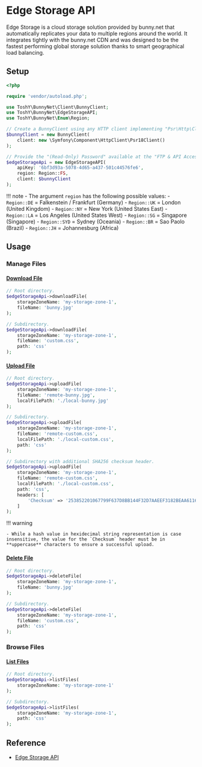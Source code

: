 # Edge Storage API

Edge Storage is a cloud storage solution provided by bunny.net that automatically replicates your data to multiple regions around the world. It integrates tightly with the bunny.net CDN and was designed to be the fastest performing global storage solution thanks to smart geographical load balancing.

## Setup

```php
<?php

require 'vendor/autoload.php';

use ToshY\BunnyNet\Client\BunnyClient;
use ToshY\BunnyNet\EdgeStorageAPI;
use ToshY\BunnyNet\Enum\Region;

// Create a BunnyClient using any HTTP client implementing "Psr\Http\Client\ClientInterface".
$bunnyClient = new BunnyClient(
    client: new \Symfony\Component\HttpClient\Psr18Client()
);

// Provide the "(Read-Only) Password" available at the "FTP & API Access" section of your specific storage zone.
$edgeStorageApi = new EdgeStorageAPI(
    apiKey: '6bf3d93a-5078-4d65-a437-501c44576fe6',
    region: Region::FS,
    client: $bunnyClient
);
```

!!! note 
    - The argument `region` has the following possible values:
        - `Region::DE` = Falkenstein / Frankfurt (Germany)
        - `Region::UK` = London (United Kingdom)
        - `Region::NY` = New York (United States East)
        - `Region::LA` = Los Angeles (United States West)
        - `Region::SG` = Singapore (Singapore)
        - `Region::SYD` = Sydney (Oceania)
        - `Region::BR` = Sao Paolo (Brazil)
        - `Region::JH` = Johannesburg (Africa)

## Usage

### Manage Files

#### [Download File](https://docs.bunny.net/reference/get_-storagezonename-path-filename)

```php
// Root directory.
$edgeStorageApi->downloadFile(
    storageZoneName: 'my-storage-zone-1',
    fileName: 'bunny.jpg'
);

// Subdirectory.
$edgeStorageApi->downloadFile(
    storageZoneName: 'my-storage-zone-1',
    fileName: 'custom.css',
    path: 'css'
);
```

#### [Upload File](https://docs.bunny.net/reference/put_-storagezonename-path-filename)

```php
// Root directory.
$edgeStorageApi->uploadFile(
    storageZoneName: 'my-storage-zone-1',
    fileName: 'remote-bunny.jpg',
    localFilePath: './local-bunny.jpg'
);

// Subdirectory.
$edgeStorageApi->uploadFile(
    storageZoneName: 'my-storage-zone-1',
    fileName: 'remote-custom.css',
    localFilePath: './local-custom.css',
    path: 'css'
);

// Subdirectory with additional SHA256 checksum header.
$edgeStorageApi->uploadFile(
    storageZoneName: 'my-storage-zone-1',
    fileName: 'remote-custom.css',
    localFilePath: './local-custom.css',
    path: 'css',
    headers: [
        'Checksum' => '253852201067799F637D8BB144F32D7AAEEF3182BEAA61168E0AA87DBE336D7C',
    ]
);
```

!!! warning

    - While a hash value in hexidecimal string representation is case insensitive, the value for the `Checksum` header must be in **uppercase** characters to ensure a successful upload.

#### [Delete File](https://docs.bunny.net/reference/delete_-storagezonename-path-filename)

```php
// Root directory.
$edgeStorageApi->deleteFile(
    storageZoneName: 'my-storage-zone-1',
    fileName: 'bunny.jpg'
);

// Subdirectory.
$edgeStorageApi->deleteFile(
    storageZoneName: 'my-storage-zone-1',
    fileName: 'custom.css',
    path: 'css'
);
```

### Browse Files

#### [List Files](https://docs.bunny.net/reference/get_-storagezonename-path-)

```php
// Root directory.
$edgeStorageApi->listFiles(
    storageZoneName: 'my-storage-zone-1'
);

// Subdirectory.
$edgeStorageApi->listFiles(
    storageZoneName: 'my-storage-zone-1',
    path: 'css'
);
```

## Reference

* [Edge Storage API](https://docs.bunny.net/reference/storage-api)
